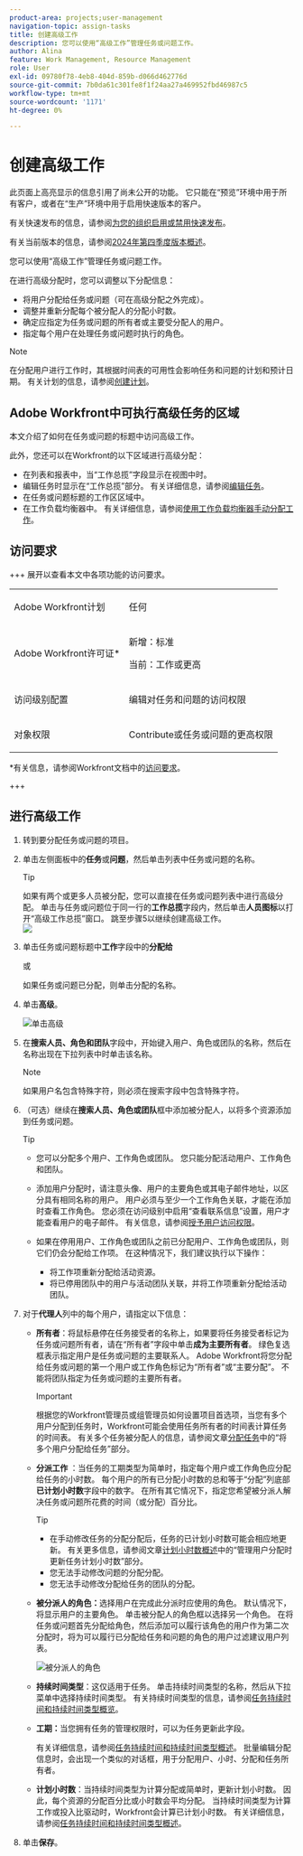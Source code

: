 ```yaml
---
product-area: projects;user-management
navigation-topic: assign-tasks
title: 创建高级工作
description: 您可以使用“高级工作”管理任务或问题工作。
author: Alina
feature: Work Management, Resource Management
role: User
exl-id: 09780f78-4eb8-404d-859b-d066d462776d
source-git-commit: 7b0da61c301fe8f1f24aa27a469952fbd46987c5
workflow-type: tm+mt
source-wordcount: '1171'
ht-degree: 0%

---
```


# 创建高级工作

<!-- Audited: 07/2024-->

<span class="preview">此页面上高亮显示的信息引用了尚未公开的功能。 它只能在“预览”环境中用于所有客户，或者在“生产”环境中用于启用快速版本的客户。</span>

<span class="preview">有关快速发布的信息，请参阅[为您的组织启用或禁用快速发布](/help/quicksilver/administration-and-setup/set-up-workfront/configure-system-defaults/enable-fast-release-process.md)。</span>

<span class="preview">有关当前版本的信息，请参阅[2024年第四季度版本概述](/help/quicksilver/product-announcements/product-releases/24-q4-release-activity/24-q4-release-overview.md)。</span>

您可以使用“高级工作”管理任务或问题工作。

在进行高级分配时，您可以调整以下分配信息：

* 将用户分配给任务或问题（可在高级分配之外完成）。
* 调整并重新分配每个被分配人的分配小时数。
* 确定应指定为任务或问题的所有者或主要受分配人的用户。
* 指定每个用户在处理任务或问题时执行的角色。
  <!--* <span class="preview">Override the billing rate for a job role.</span>-->

>[!NOTE]
>
>在分配用户进行工作时，其根据时间表的可用性会影响任务和问题的计划和预计日期。 有关计划的信息，请参阅[创建计划](../../../administration-and-setup/set-up-workfront/configure-timesheets-schedules/create-schedules.md)。

## Adobe Workfront中可执行高级任务的区域

本文介绍了如何在任务或问题的标题中访问高级工作。

此外，您还可以在Workfront的以下区域进行高级分配：

* 在列表和报表中，当“工作总揽”字段显示在视图中时。
* 编辑任务时显示在“工作总揽”部分。 有关详细信息，请参阅[编辑任务](../../../manage-work/tasks/manage-tasks/edit-tasks.md)。
* 在任务或问题标题的工作区区域中。
* 在工作负载均衡器中。 有关详细信息，请参阅[使用工作负载均衡器手动分配工作](../../../resource-mgmt/workload-balancer/assign-work-in-workload-balancer-manually.md)。

## 访问要求

+++ 展开以查看本文中各项功能的访问要求。

<table style="table-layout:auto"> 
 <col> 
 <col> 
 <tbody> 
  <tr> 
   <td role="rowheader">Adobe Workfront计划</td> 
   <td> <p>任何</p> </td> 
  </tr> 
  <tr> 
   <td role="rowheader">Adobe Workfront许可证*</td> 
   <td> <p>新增：标准</p>
    <p>当前：工作或更高</p> </td> 
  </tr> 
  <tr> 
   <td role="rowheader">访问级别配置</td> 
   <td> <p>编辑对任务和问题的访问权限</p>  </td> 
  </tr> 
  <tr> 
   <td role="rowheader">对象权限</td> 
   <td> <p>Contribute或任务或问题的更高权限</p>  </td> 
  </tr> 
 </tbody> 
</table>

*有关信息，请参阅Workfront文档中的[访问要求](/help/quicksilver/administration-and-setup/add-users/access-levels-and-object-permissions/access-level-requirements-in-documentation.md)。

+++

## 进行高级工作

1. 转到要分配任务或问题的项目。
1. 单击左侧面板中的&#x200B;**任务**&#x200B;或&#x200B;**问题**，然后单击列表中任务或问题的名称。

   >[!TIP]
   >
   >如果有两个或更多人员被分配，您可以直接在任务或问题列表中进行高级分配。 单击与任务或问题位于同一行的&#x200B;**工作总揽**&#x200B;字段内，然后单击&#x200B;**人员图标**&#x200B;以打开“高级工作总揽”窗口。 跳至步骤5以继续创建高级工作。\
   >![](assets/nwe-advanced-assignments-350x55.png)
   >

1. 单击任务或问题标题中&#x200B;**工作**&#x200B;字段中的&#x200B;**分配给**

   或

   如果任务或问题已分配，则单击分配的名称。

1. 单击&#x200B;**高级**。

   <span class="preview">![单击高级](assets/assignments-box-in-task-header.png)</span>

1. 在&#x200B;**搜索人员、角色和团队**&#x200B;字段中，开始键入用户、角色或团队的名称，然后在名称出现在下拉列表中时单击该名称。

   >[!NOTE]
   >
   >如果用户名包含特殊字符，则必须在搜索字段中包含特殊字符。

1. （可选）继续在&#x200B;**搜索人员、角色或团队**&#x200B;框中添加被分配人，以将多个资源添加到任务或问题。

   >[!TIP]
   >
   >* 您可以分配多个用户、工作角色或团队。 您只能分配活动用户、工作角色和团队。
   >
   >
   >* 添加用户分配时，请注意头像、用户的主要角色或其电子邮件地址，以区分具有相同名称的用户。
   >用户必须与至少一个工作角色关联，才能在添加时查看工作角色。
   >您必须在访问级别中启用“查看联系信息”设置，用户才能查看用户的电子邮件。 有关信息，请参阅[授予用户访问权限](../../../administration-and-setup/add-users/configure-and-grant-access/grant-access-other-users.md)。
   >
   >
   >* 如果在停用用户、工作角色或团队之前已分配用户、工作角色或团队，则它们仍会分配给工作项。 在这种情况下，我们建议执行以下操作：
   >   
   >   * 将工作项重新分配给活动资源。
   >   * 将已停用团队中的用户与活动团队关联，并将工作项重新分配给活动团队。
   >

   <!-- SHOULD BE THIRD BULLET POINT IN TIP TABLE WHEN THIS FEATURE IS RELEASED 
    * <span class="preview">When adding a job role assignment, you can search for the job role or location. Select the System/Default Job Role to use the default billing rate for the assignment, or select a Rate Card Job Role to override the rate at the assignment level. For more information on rate cards, see [Manage rate cards](/help/quicksilver/administration-and-setup/set-up-workfront/configure-system-defaults/manage-rate-cards.md).</span>
    -->

1. 对于&#x200B;**代理人**&#x200B;列中的每个用户，请指定以下信息：


   * **所有者**：将鼠标悬停在任务接受者的名称上，如果要将任务接受者标记为任务或问题所有者，请在“所有者”字段中单击&#x200B;**成为主要所有者**。 绿色复选框表示指定用户是任务或问题的主要联系人。 Adobe Workfront将您分配给任务或问题的第一个用户或工作角色标记为“所有者”或“主要分配”。 不能将团队指定为任务或问题的主要所有者。

     >[!IMPORTANT]
     >
     >根据您的Workfront管理员或组管理员如何设置项目首选项，当您有多个用户分配到任务时，Workfront可能会使用任务所有者的时间表计算任务的时间表。 有关多个任务被分配人的信息，请参阅文章[分配任务](../../../manage-work/tasks/assign-tasks/assign-tasks.md)中的“将多个用户分配给任务”部分。

   * **分派工作** ：当任务的工期类型为简单时，指定每个用户或工作角色应分配给任务的小时数。 每个用户的所有已分配小时数的总和等于“分配”列底部&#x200B;**已计划小时数**&#x200B;字段中的数字。 在所有其它情况下，指定您希望被分派人解决任务或问题所花费的时间（或分配）百分比。

     <!--   
     <p data-mc-conditions="QuicksilverOrClassic.Draft mode">(NOTE: make sure this is right in the new UI for both classic and QS???)</p>   
     -->

     >[!TIP]
     >   
     >   * 在手动修改任务的分配分配后，任务的已计划小时数可能会相应地更新。 有关更多信息，请参阅文章[计划小时数概述](../../../manage-work/tasks/task-information/planned-hours.md)中的“管理用户分配时更新任务计划小时数”部分。
     >   * 您无法手动修改问题的分配分配。
     >   * 您无法手动修改分配给任务的团队的分配。

   * **被分派人的角色：**&#x200B;选择用户在完成此分派时应使用的角色。  默认情况下，将显示用户的主要角色。 单击被分配人的角色框以选择另一个角色。  在将任务或问题首先分配给角色，然后添加可以履行该角色的用户作为第二次分配时，将为可以履行已分配给任务和问题的角色的用户过滤建议用户列表。

     ![被分派人的角色](assets/advanced-assignments-select-role.png)

   <!--<div class="preview">

   * **Location**: The location comes from the rate card, if a rate card attached to the project uses locations with the job roles. The location can't be changed. 

   * **Billing Rates**: The billing rate for a user comes from the system rate for the user or their associated job role. The billing rate for a job role comes from the system rate or from the rate card, if a rate card is attached to the project. Existing billing rates are not displayed in this field. Click in the field to change the billing rate for this specific task assignment.

   </div>-->

   * **持续时间类型**：这仅适用于任务。 单击持续时间类型的名称，然后从下拉菜单中选择持续时间类型。 有关持续时间类型的信息，请参阅[任务持续时间和持续时间类型概览](../../../manage-work/tasks/taskdurtn/task-duration-and-duration-type.md)。

   * **工期：**&#x200B;当您拥有任务的管理权限时，可以为任务更新此字段。

     有关详细信息，请参阅[任务持续时间和持续时间类型概述](../../../manage-work/tasks/taskdurtn/task-duration-and-duration-type.md)。 批量编辑分配信息时，会出现一个类似的对话框，用于分配用户、小时、分配和任务所有者。

   * **计划小时数**：当持续时间类型为计算分配或简单时，更新计划小时数。 因此，每个资源的分配百分比或小时数会平均分配。 当持续时间类型为计算工作或投入比驱动时，Workfront会计算已计划小时数。 有关详细信息，请参阅[任务持续时间和持续时间类型概述](../../../manage-work/tasks/taskdurtn/task-duration-and-duration-type.md)。


1. 单击&#x200B;**保存**。
